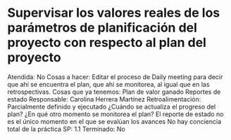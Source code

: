 # Supervisar los valores reales de los parámetros de planificación del proyecto con respecto al plan del proyecto

Atendida: No
Cosas a hacer: Editar el proceso de Daily meeting para decir que ahí se encuentra el plan, que ahí se monitorea, al igual que en las retrospectivas.
Cosas que ya tenemos: Plan de valor ganado
Reportes de estado
Responsable: Carolina Herrera Martínez
Retroalimentación: Parcialmente definido y ejecutado
¿Cuándo se actualiza el progreso del plan?
¿En qué otro momento se monitorea el plan?
El reporte de estado no es el único momento en el que se evalúan los avances
No hay conciencia total de la práctica
SP: 1.1
Terminado: No